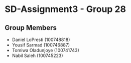 # SD-Assignment3 - Group 28
## Group Members
* Daniel LoPresti (100748818)
* Yousif Sarmad (100746887)
* Tomiwa Oladunjoye (100741743)
* Nabil Saleh (100745223)
